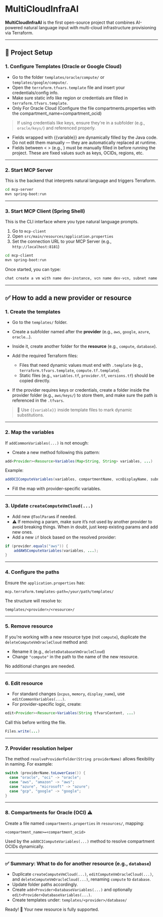# MultiCloudInfraAI

**MultiCloudInfraAI** is the first open-source project that combines AI-powered natural language input with multi-cloud infrastructure provisioning via Terraform.

---

## 🚀 Project Setup

### 1. Configure Templates (Oracle or Google Cloud)

* Go to the folder `templates/oracle/compute/` or `templates/google/compute/`.
* Open the `terraform.tfvars.template` file and insert your credentials/config info.
* Make sure static info like region or credentials are filled in `terraform.tfvars.template`.
* Only For Oracle Cloud (Configure the file compartments.properties with the compartment_name=compartment_ocid)

> If using credentials like keys, ensure they're in a subfolder (e.g., `oracle/keys/`) and referenced properly.

* Fields wrapped with {{variable}} are dynamically filled by the Java code. Do not edit them manually — they are automatically replaced at runtime.
* Fields between < > (e.g., <tenancy-ocid>) must be manually filled in before running the project. These are fixed values such as keys, OCIDs, regions, etc.

---

### 2. Start MCP Server

This is the backend that interprets natural language and triggers Terraform.

```bash
cd mcp-server
mvn spring-boot:run
```

---

### 3. Start MCP Client (Spring Shell)

This is the CLI interface where you type natural language prompts.

1. Go to `mcp-client`
2. Open `src/main/resources/application.properties`
3. Set the connection URL to your MCP Server (e.g., `http://localhost:8181`)

```bash
cd mcp-client
mvn spring-boot:run
```

Once started, you can type:

```bash
chat create a vm with name dev-instance, vcn name dev-vcn, subnet name dev-subnet, with 2 ocpus and 4gb memory in oracle cloud compartment my-compartment
```

---

## ✅ How to add a new **provider** or **resource**

### 1. Create the templates

* Go to the `templates/` folder.
* Create a subfolder named after the **provider** (e.g., `aws`, `google`, `azure`, `oracle`...).
* Inside it, create another folder for the **resource** (e.g., `compute`, `database`).
* Add the required Terraform files:

  * Files that need dynamic values must end with `.template` (e.g., `terraform.tfvars.template`, `compute.tf.template`).
  * Static files (e.g., `variables.tf`, `provider.tf`, `versions.tf`) should be copied directly.
* If the provider requires keys or credentials, create a folder inside the provider folder (e.g., `aws/keys/`) to store them, and make sure the path is referenced in the `.tfvars`.

> 🧠 Use `{{variable}}` inside template files to mark dynamic substitutions.

---

### 2. Map the variables

If `addCommonVariables(...)` is not enough:

* Create a new method following this pattern:

```java
add<Provider><Resource>Variables(Map<String, String> variables, ...)
```

Example:

```java
addOCIComputeVariables(variables, compartmentName, vcnDisplayName, subnetDisplayName);
```

* Fill the map with provider-specific variables.

---

### 3. Update `createComputeVmCloud(...)`

* Add new `@ToolParam`s if needed.
* ⚠️ If removing a param, make sure it’s not used by another provider to avoid breaking things. When in doubt, just keep existing params and add new ones.
* Add a new `if` block based on the resolved provider:

```java
if (provider.equals("aws")) {
    addAWSComputeVariables(variables, ...);
}
```

---

### 4. Configure the paths

Ensure the `application.properties` has:

```properties
mcp.terraform.templates-path=/your/path/templates/
```

The structure will resolve to:

```
templates/<provider>/<resource>/
```

---

### 5. Remove resource

If you're working with a new resource type (not `compute`), duplicate the `deleteComputeVmOracleCloud` method and:

* Rename it (e.g., `deleteDatabaseVmOracleCloud`)
* Change `"compute"` in the path to the name of the new resource.

No additional changes are needed.

---

### 6. Edit resource

* For standard changes (`ocpus`, `memory`, `display_name`), use `editCommonVariables(...)`.
* For provider-specific logic, create:

```java
edit<Provider><Resource>Variables(String tfvarsContent, ...)
```

Call this before writing the file.
```java
Files.write(...)
```

---

### 7. Provider resolution helper

The method `resolveProviderFolder(String providerName)` allows flexibility in naming. For example:

```java
switch (providerName.toLowerCase()) {
  case "oracle", "oci" -> "oracle";
  case "aws", "amazon" -> "aws";
  case "azure", "microsoft" -> "azure";
  case "gcp", "google" -> "google";
}
```

---

### 8. Compartments for Oracle (OCI) ⚠️

Create a file named `compartments.properties` in `resources/`, mapping:

```
<compartment_name>=<compartment_ocid>
```

Used by the `addOCIComputeVariables(...)` method to resolve compartment OCIDs dynamically.

---

### ✅ Summary: What to do for another resource (e.g., `database`)

* Duplicate `createComputeVmCloud(...)`, `editComputeVmOracleCloud(...)`, and `deleteComputeVmOracleCloud(...)`, renaming `compute` to `database`.
* Update folder paths accordingly.
* Create `add<Provider>DatabaseVariables(...)` and optionally `edit<Provider>DatabaseVariables(...)`.
* Create templates under: `templates/<provider>/database/`

Ready! 🌟 Your new resource is fully supported.
